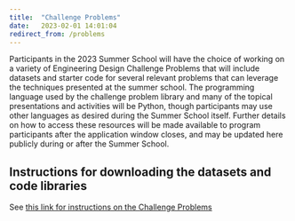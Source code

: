 ```yaml
---
title:  "Challenge Problems"
date:   2023-02-01 14:01:04
redirect_from: /problems
---
```


Participants in the 2023 Summer School will have the choice of working on a variety of Engineering Design Challenge Problems that will include datasets and starter code for several relevant problems that can leverage the techniques presented at the summer school. The programming language used by the challenge problem library and many of the topical presentations and activities will be Python, though participants may use other languages as desired during the Summer School itself. Further details on how to access these resources will be made available to program participants after the application window closes, and may be updated here publicly during or after the Summer School.

## Instructions for downloading the datasets and code libraries

See [this link for instructions on the Challenge Problems](https://go.umd.edu/FinDeR-2023-Challenge-Problems)
